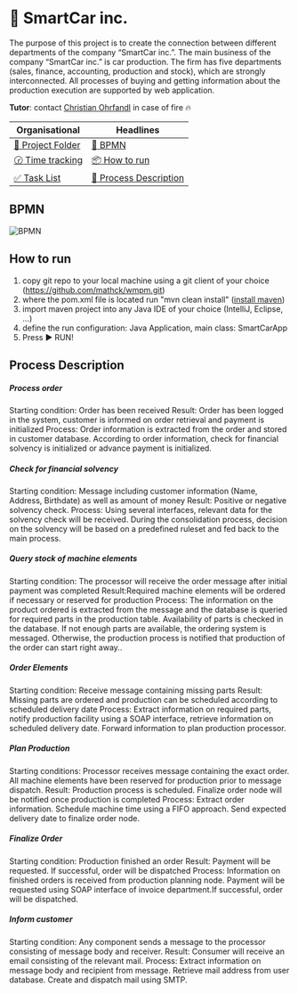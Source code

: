# :red_car: SmartCar inc.

The purpose of this project is to create the connection between different departments of the company “SmartCar inc.”. The main business of the company “SmartCar inc.” is car production. The firm has five departments (sales, finance, accounting, production and stock), which are strongly interconnected. All processes of buying and getting information about the production execution are supported by web application.

**Tutor**: contact [Christian Ohrfandl](mailto:christian.ohrfandl@tuwien.ac.at) in case of fire :fire:

| Organisational                                                                                                                       | Headlines                                                             |
|--------------------------------------------------------------------------------------------------------------------------------------|-----------------------------------------------------------------------|
| [:open_file_folder: Project Folder](https://drive.google.com/folderview?id=0ByYSCn1MSy8pUVlmdXZ5eU80eFk&usp=sharing)                 | [:page_facing_up: BPMN](#bpmn)                                        |
| [:clock230: Time tracking](https://docs.google.com/spreadsheets/d/1QY5_ztN_1TH2CoPAQqrZzUwK_UmveQsCXCblBRQb8Qk/edit?usp=sharing)     | [:package: How to run](#how-to-run)                                   |
| [:white_check_mark: Task List](https://docs.google.com/spreadsheets/d/1_TjLz4qZToyakAwf80rEB3D2yF0PxDMvkqzXGqtEBdk/edit?usp=sharing) | [:triangular_flag_on_post: Process Description](#process-description) |

## BPMN
![BPMN](http://i.imgur.com/ELWxpMa.png)

## How to run
1. copy git repo to your local machine using a git client of your choice (https://github.com/mathck/wmpm.git)
2. where the pom.xml file is located run "mvn clean install" ([install maven](https://maven.apache.org/install.html))
3. import maven project into any Java IDE of your choice (IntelliJ, Eclipse, ...)
4. define the run configuration: Java Application, main class: SmartCarApp
5. Press :arrow_forward: RUN!

## Process Description
##### Process order
Starting condition: Order has been received
Result: Order has been logged in the system, customer is informed on order retrieval and payment is initialized
Process: Order information is extracted from the order and stored in customer database. According to order information, check for financial solvency is initialized or advance payment is initialized.
##### Check for financial solvency
Starting condition: Message including customer information (Name, Address, Birthdate) as well as amount of money
Result: Positive or negative solvency check.
Process: Using several interfaces, relevant data for the solvency check will be received. During the consolidation process, decision on the solvency will be based on a predefined ruleset and fed back to the main process.
##### Query stock of machine elements
Starting condition: The processor will receive the order message after initial payment was completed
Result:Required machine elements will be ordered if necessary or reserved for production
Process: The information on the product ordered is extracted from the message and the database is queried for required parts in the production table. Availability of parts is checked in the database. If not enough parts are available, the ordering system is messaged. Otherwise, the production process is notified that production of the order can start right away..
##### Order Elements
Starting condition: Receive message containing missing parts
Result: Missing parts are ordered and production can be scheduled according to scheduled delivery date
Process: Extract information on required parts, notify production facility using a SOAP interface, retrieve information on scheduled delivery date. Forward information to plan production processor.
##### Plan Production
Starting conditions: Processor receives message containing the exact order. All machine elements have been reserved for production prior to message dispatch.
Result: Production process is scheduled. Finalize order node will be notified once production is completed
Process: Extract order information. Schedule machine time using a FIFO approach. Send expected delivery date to finalize order node.
##### Finalize Order
Starting condition: Production finished an order
Result: Payment will be requested. If successful, order will be dispatched
Process: Information on finished orders is received from production planning node. Payment will be requested using SOAP interface of invoice department.If successful, order will be dispatched.
##### Inform customer
Starting condition: Any component sends a message to the processor consisting of message body and receiver.
Result: Consumer will receive an email consisting of the relevant mail.
Process: Extract information on message body and recipient from message. Retrieve mail address from user database. Create and dispatch mail using SMTP.
